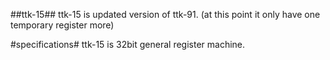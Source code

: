 ##ttk-15##
ttk-15 is updated version of ttk-91. (at this point it only have one temporary register more)

#specifications#
ttk-15 is 32bit general register machine.
